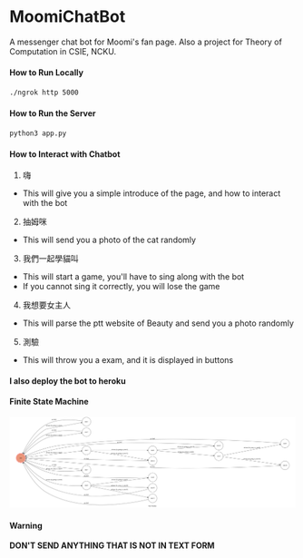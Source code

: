 # MoomiChatBot
A messenger chat bot for Moomi's fan page. Also a project for Theory of Computation in CSIE, NCKU.
#### How to Run Locally
```bash
./ngrok http 5000
```
#### How to Run the Server
```bash
python3 app.py
```
#### How to Interact with Chatbot
1. 嗨
  * This will give you a simple introduce of the page, and how to interact with the bot
2. 抽姆咪
  * This will send you a photo of the cat randomly
3. 我們一起學貓叫
  * This will start a game, you'll have to sing along with the bot
  * If you cannot sing it correctly, you will lose the game
4. 我想要女主人
  * This will parse the ptt website of Beauty and send you a photo randomly
5. 測驗
  * This will throw you a exam, and it is displayed in buttons
#### I also deploy the bot to heroku

#### Finite State Machine
![fsm](./img/show-fsm.png)

#### Warning
**DON'T SEND ANYTHING THAT IS NOT IN TEXT FORM**

